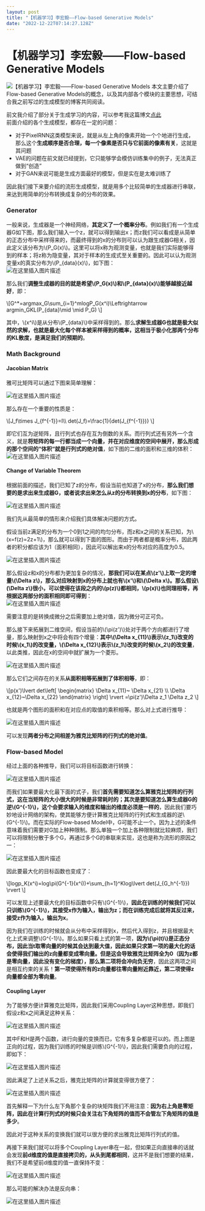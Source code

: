 ```yaml
---
layout: post
title: "【机器学习】李宏毅——Flow-based Generative Models"
date: "2022-12-22T07:14:27.128Z"
---
```

【机器学习】李宏毅——Flow-based Generative Models
=======================================

![【机器学习】李宏毅——Flow-based Generative Models](https://img2023.cnblogs.com/blog/2966067/202212/2966067-20221222125958706-943251396.png) 本文主要介绍了Flow-based Generative Models的概念，以及其内部各个模块的主要思想，可结合我之前写过的生成模型的博客共同阅读。

前文我介绍了部分关于生成学习的内容，可以参考我这篇博文[点此](https://www.cnblogs.com/FavoriteStar/p/16990555.html)  
前面介绍的各个生成模型，都存在一定的问题：

*   对于PixelRNN这类模型来说，就是从左上角的像素开始一个个地进行生成，那么这个**生成顺序是否合理，每一个像素是否只与它前面的像素有关**，这就是其问题
*   VAE的问题在前文就已经提到，它只能够学会模仿训练集中的例子，无法真正做到“创造”
*   对于GAN来说可能是生成方面最好的模型，但是实在是太难训练了

因此我们接下来要介绍的流形生成模型，就是用多个比较简单的生成器进行串联，来达到用简单的分布转换成复杂的分布的效果。

### Generator

一般来说，生成器是一个神经网络，**其定义了一个概率分布**。例如我们有一个生成器G如下图，那么我们输入一个z，就可以得到输出x；而z我们可以看成是从简单的正态分布中采样得来的，而最终得到的x的分布则可以认为跟生成器G相关，因此定义该分布为\\(P\_G(x)\\)。这里可以将x称为观测变量，也就是我们实际能够得到的样本；将z称为隐变量，其对于样本的生成式至关重要的。因此可以认为观测变量x的真实分布为\\(P\_{data}(x)\\)，如下图：  
![在这里插入图片描述](https://img-blog.csdnimg.cn/c74d8a44da754defaf8f04e028cd2668.png#pic_center)

那么我们**调整生成器的目的就是希望\\(P\_G(x)\\)和\\(P\_{data}(x)\\)能够越接近越好**，即：

\\\[G^\*=argmax\_G\\sum\_{i=1}^mlogP\_G(x^i)\\Leftrightarrow argmin\_GKL(P\_{data}\\mid \\mid P\_G) \\\]

其中，\\(x^i\\)是从分布\\(P\_{data}\\)中采样得到的。那么**求解生成器G也就是极大似然的求解，也就是最大化每个样本被采样得到的概率，这相当于极小化那两个分布的KL散度，是满足我们的预期的**。

### Math Background

#### Jacobian Matrix

雅可比矩阵可以通过下图来简单理解：

![在这里插入图片描述](https://img-blog.csdnimg.cn/c5d59dc185d2476980930b92c494c52d.png#pic_center)

那么存在一个重要的性质是：

\\\[J\_f\\times J\_{f^{-1}}=I\\\\ det(J\_f)=\\frac{1}{det(J\_{f^{-1}})} \\\]

即它们互为逆矩阵，且行列式也存在互为倒数的关系。而行列式还有另外一个含义，就是**将矩阵的每一行都当成一个向量，并在对应维度的空间中展开，那么形成的那个空间的“体积“就是行列式的绝对值**，如下图的二维的面积和三维的体积：  
![在这里插入图片描述](https://img-blog.csdnimg.cn/7cfed8eb18cb49339e3656897ebff940.png#pic_center)

#### Change of Variable Theorem

根据前面的描述，我们已知了z的分布，假设当前也知道了x的分布，**那么我们想要的是求出来生成器G，或者说求出来怎么从z的分布转换到x的分布**，如下图：

![在这里插入图片描述](https://img-blog.csdnimg.cn/a3a2211407194e2ea96048cf622fecc4.png#pic_center)

我们先从最简单的情形来介绍我们具体解决问题的方式。

假设当前z满足的分布为一个0到1之间的均匀分布，而z和x之间的关系已知，为\\(x=f(z)=2z+1\\)，那么就可以得到下面的图形。而由于两者都是概率分布，因此两者的积分都应该为1（面积相同），因此可以解出来x的分布对应的高度为0.5。

![在这里插入图片描述](https://img-blog.csdnimg.cn/2bbc8ce81eea4cf98bbf22c47a03b4ce.png#pic_center)

那么假设z和x的分布都为更加复杂的情况，**那我们可以在某点\\(z'\\)上取一定的增量\\(\\Delta z\\)，那么对应映射到x的分布上就也有\\(x'\\)和\\(\\Delta x\\)。那么假设\\(\\Delta z\\)很小，可以使得在该段之内的\\(p(z)\\)都相同，\\(p(x)\\)也同理相等，再根据这两部分的面积相同即可得到**：  
![在这里插入图片描述](https://img-blog.csdnimg.cn/05c7393a34424ca6b0a97da206ac7a07.png#pic_center)

需要注意的是转换成微分之后需要加上绝对值，因为微分可正可负。

那么接下来拓展到二维空间，假设当前的\\(\\pi(z')\\)处对于两个方向都进行了增量，那么映射到x之中将会有四个增量：**其中\\(\\Delta x\_{11}\\)表示\\(z\_1\\)改变的时候\\(x\_1\\)的改变量，\\(\\Delta x\_{12}\\)表示\\(z\_1\\)改变的时候\\(x\_2\\)的改变量**，以此类推，因此在x的空间中就扩展为一个菱形。

![在这里插入图片描述](https://img-blog.csdnimg.cn/4b1716d326524d94bc3c1abd02edcdef.png#pic_center)

那么它们之间存在的关系**从面积相等拓展到了体积相等**，即：

\\\[p(x')\\lvert det\\left\[ \\begin{matrix} \\Delta x\_{11}~ \\Delta x\_{21} \\\\ \\Delta x\_{12}~\\Delta x\_{22} \\end{matrix} \\right\] \\rvert =\\pi(z')\\Delta z\_1 \\Delta z\_2 \\\]

也就是两个图形的面积和在对应点的取值的乘积相等。那么对上式进行推导：

![在这里插入图片描述](https://img-blog.csdnimg.cn/772039926be542718dcc747854b799db.png#pic_center)

可以发现**两者分布之间相差为雅克比矩阵的行列式的绝对值**。

### Flow-based Model

经过上面的各种推导，我们可以将目标函数进行转换：

![在这里插入图片描述](https://img-blog.csdnimg.cn/33c0646bda174069948e0f2a45323355.png#pic_center)

而我们如果要最大化最下面的式子，我们**首先需要知道怎么算雅克比矩阵的行列式，这在当矩阵的大小很大的时候是非常耗时的；其次是要知道怎么算生成器G的逆\\(G^{-1}\\)，这个会要求输入的维度和输出的维度必须是一样的**，因此我们要巧妙地设计网络的架构，使其能够方便计算雅克比矩阵的行列式和生成器的逆\\(G^{-1}\\)。而在实际的Flow-based Model中，G可能不止一个。因为上述的条件意味着我们需要对G加上种种限制。那么单独一个加上各种限制就比较麻烦，我们可以将限制分散于多个G，再通过多个G的串联来实现，这也是称为流形的原因之一：

![在这里插入图片描述](https://img-blog.csdnimg.cn/b921a547226245989a45e259ce7cc27d.png#pic_center)

因此要最大化的目标函数也变成了：

\\\[logp\_K(x^i)=log\\pi(G^{-1}(x^i))+\\sum\_{h=1}^Klog\\lvert det(J\_{G\_h^{-1}}) \\rvert \\\]

可以发现上述要最大化的目标函数中只有\\(G^{-1}\\)，**因此在训练的时候我们可以只训练\\(G^{-1}\\)，其接受x作为输入，输出为z；而在训练完成后就将其反过来，接受z作为输入，输出为x**。

因为我们在训练的时候就会从分布中采样得到x，然后代入得到z，并且根据最大化上式来调整\\(G^{-1}\\)。那么如果只看上式的第一项，**因为\\(\\pi(t)\\)是正态分布，因此当t取零向量的时候其会达到最大值，因此如果只求第一项的最大化的话会使得我们输出的z向量都变成零向量。但是这会导致雅克比矩阵全为0（因为z都是零向量，因此没有变化的梯度），那么第二项将会冲向负无穷**，因此这两项之间是相互约束的关系！**第一项使得所有的z向量都往零向量附近靠近，第二项使得z向量都全部为零向量**。

#### Coupling Layer

为了能够方便计算雅克比矩阵，因此我们采用Coupling Layer这种思想，即我们假设z和x之间满足这种关系：

![在这里插入图片描述](https://img-blog.csdnimg.cn/e6fa7e2ae52a4c8582bd220f7a53ee07.png#pic_center)

其中F和H是两个函数，进行向量的变换而已，它有多复杂都是可以的。而上图是正向的过程，因为我们训练的时候是训练\\(G^{-1}\\)，因此我们需要负向的过程，即如下：

![在这里插入图片描述](https://img-blog.csdnimg.cn/463e3be1deb04591b625df4ba02026c9.png#pic_center)

因此满足了上述关系之后，雅克比矩阵的计算就变得很方便了：

![在这里插入图片描述](https://img-blog.csdnimg.cn/5245d592a7784b96a07f9daec6360707.png#pic_center)

首先解释一下为什么左下角那个复杂的块矩阵我们不用注意：**因为右上角是零矩阵，因此在计算行列式的时候只会关注右下角矩阵的值而不会管左下角矩阵的值是多少**。

因此对于这种关系的变换我们就可以很方便的求出雅克比矩阵行列式的值。

再接下来我们就可以将多个Coupling Layer串在一起，但如果正向直接串的话就会发现**前d维度的值是直接拷贝的，从头到尾都相同**，这并不是我们想要的结果，我们不是希望前d维度的值一直保持不变：

![在这里插入图片描述](https://img-blog.csdnimg.cn/d1b535ccc5824bc3b6cecdb90fb1cac4.png#pic_center)

那么可能的解决办法是反向串：

![在这里插入图片描述](https://img-blog.csdnimg.cn/e93110f62ae648329a6e420811421cbb.png#pic_center)
